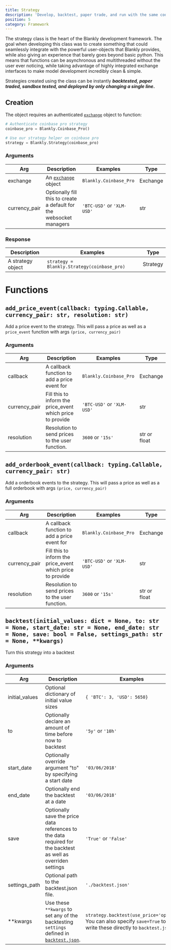```yaml
---
title: Strategy
description: 'Develop, backtest, paper trade, and run with the same code.'
position: 5
category: Framework
---
```


The strategy class is the heart of the Blankly development framework. The goal when developing this class was to create something that could seamlessly integrate with the powerful user-objects that Blankly provides, while also giving an experience that barely goes beyond basic python. This means that functions can be asynchronous and multithreaded without the user ever noticing, while taking advantage of highly integrated exchange interfaces to make model development incredibly clean & simple.

Strategies created using the class can be instantly ***backtested, paper traded, sandbox tested, and deployed by only changing a single line*.**

## Creation

The object requires an authenticated [`exchange`](/core/exchange) object to function:

```python
# Authenticate coinbase pro strategy
coinbase_pro = Blankly.Coinbase_Pro()

# Use our strategy helper on coinbase pro
strategy = Blankly.Strategy(coinbase_pro)
```

### Arguments

| Arg           | Description                                                  | Examples                   | Type     |
| ------------- | ------------------------------------------------------------ | -------------------------- | -------- |
| exchange      | An [`exchange`](/core/exchange) object                 | `Blankly.Coinbase_Pro`     | Exchange |
| currency_pair | Optionally fill this to create a default for the websocket managers | `'BTC-USD'` or `'XLM-USD'` | str      |

### Response

| Description       | Examples                                    | Type     |
| ----------------- | ------------------------------------------- | -------- |
| A strategy object | `strategy = Blankly.Strategy(coinbase_pro)` | Strategy |

# Functions

## `add_price_event(callback: typing.Callable, currency_pair: str, resolution: str)`

Add a price event to the strategy. This will pass a price as well as a `price_event` function with args `(price, currency_pair)`

### Arguments

| Arg           | Description                                                | Examples                   | Type         |
| ------------- | ---------------------------------------------------------- | -------------------------- | ------------ |
| callback      | A callback function to add a price event for               | `Blankly.Coinbase_Pro`     | Exchange     |
| currency_pair | Fill this to inform the price_event which price to provide | `'BTC-USD'` or `'XLM-USD'` | str          |
| resolution    | Resolution to send prices to the user function.            | `3600` or `'15s'`          | str or float |

## `add_orderbook_event(callback: typing.Callable, currency_pair: str)`

Add a orderbook events to the strategy. This will pass a price as well as a full orderbook with args `(price, currency_pair)`

### Arguments

| Arg           | Description                                                | Examples                   | Type         |
| ------------- | ---------------------------------------------------------- | -------------------------- | ------------ |
| callback      | A callback function to add a price event for               | `Blankly.Coinbase_Pro`     | Exchange     |
| currency_pair | Fill this to inform the price_event which price to provide | `'BTC-USD'` or `'XLM-USD'` | str          |
| resolution    | Resolution to send prices to the user function.            | `3600` or `'15s'`          | str or float |

## `backtest(initial_values: dict = None, to: str = None, start_date: str = None, end_date: str = None, save: bool = False, settings_path: str = None, **kwargs)`

Turn this strategy into a backtest

### Arguments

| Arg            | Description                                                  | Examples                                                     | Type  |
| -------------- | ------------------------------------------------------------ | ------------------------------------------------------------ | ----- |
| initial_values | Optional dictionary of initial value sizes                   | `{ 'BTC': 3, 'USD': 5650}`                                   | dict  |
| to             | Optionally declare an amount of time before now to backtest  | `'5y'` or `'10h'`                                            | str   |
| start_date     | Optionally override argument "to" by specifying a start date | `'03/06/2018'`                                               | str   |
| end_date       | Optionally end the backtest at a date                        | `'03/06/2018'`                                               | str   |
| save           | Optionally save the price data references to the data required for the backtest as well as     overriden settings | `'True'` or `'False'`                                        | bool  |
| settings_path  | Optional path to the backtest.json file.                     | `'./backtest.json'`                                          | str   |
| **kwargs       | Use these `**kwargs` to set any of the backtesting `settings` defined in [`backtest.json`](/usage/backtest.json). | `strategy.backtest(use_price='open')`. You can also specify `save=True` to write these directly to `backtest.json`: | kwarg |


